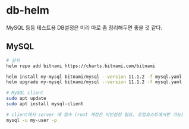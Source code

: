 # db-helm

MySQL 등등 테스트용 DB설정은 미리 따로 좀 정리해두면 좋을 것 같다.

## MySQL

```sh
# 설치
helm repo add bitnami https://charts.bitnami.com/bitnami

helm install my-mysql bitnami/mysql --version 11.1.2 -f mysql.yaml
helm upgrade my-mysql bitnami/mysql --version 11.1.2 -f mysql.yaml

# MySQL client
sudo apt update
sudo apt install mysql-client

# client에서 server 에 접속 (root 계정은 비번설정 필요, 로컬호스트에서만 가능)
mysql -u my-user -p
```
